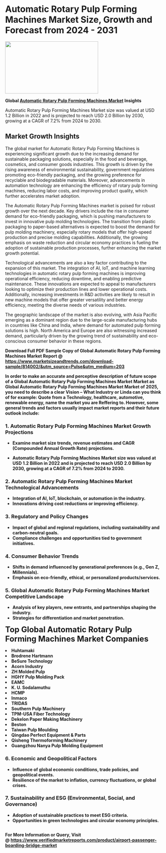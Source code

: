 <H1>Automatic Rotary Pulp Forming Machines Market Size, Growth and Forecast from 2024 - 2031</H1><img class="aligncenter size-medium wp-image-584254" src="https://thirdeyenews.in/wp-content/uploads/2024/09/Global-Market-Research-300x168.jpeg" alt="" width="300" height="168" /><p><strong>Global&nbsp;<a href="https://www.marketsizeandtrends.com/download-sample/814002/&amp;utm_source=Pulse&amp;utm_medium=203">Automatic Rotary Pulp Forming Machines Market</a> Insights</strong></p><p>Automatic Rotary Pulp Forming Machines Market size was valued at USD 1.2 Billion in 2022 and is projected to reach USD 2.0 Billion by 2030, growing at a CAGR of 7.2% from 2024 to 2030.</p><p><h2>Market Growth Insights</h2> <p>The global market for Automatic Rotary Pulp Forming Machines is experiencing significant growth due to the increasing demand for sustainable packaging solutions, especially in the food and beverage, cosmetics, and consumer goods industries. This growth is driven by the rising awareness of environmental sustainability, government regulations promoting eco-friendly packaging, and the growing preference for recyclable and biodegradable materials. Moreover, advancements in automation technology are enhancing the efficiency of rotary pulp forming machines, reducing labor costs, and improving product quality, which further accelerates market adoption.</p> <p><strong></strong></p> <p>The Automatic Rotary Pulp Forming Machines market is poised for robust growth over the next decade. Key drivers include the rise in consumer demand for eco-friendly packaging, which is pushing manufacturers to invest in innovative pulp molding technologies. The transition from plastic packaging to paper-based alternatives is expected to boost the demand for pulp molding machinery, especially rotary models that offer high-speed production and precise molding capabilities. Additionally, the growing emphasis on waste reduction and circular economy practices is fueling the adoption of sustainable production processes, further enhancing the market growth potential.</p> <p>Technological advancements are also a key factor contributing to the expansion of this market. The integration of AI, IoT, and machine learning technologies in automatic rotary pulp forming machines is improving operational efficiency, reducing downtime, and enabling predictive maintenance. These innovations are expected to appeal to manufacturers looking to optimize their production lines and lower operational costs. Additionally, increasing investments in R&D activities are likely to result in new machine models that offer greater versatility and better energy efficiency, meeting the diverse needs of various industries.</p> <p>The geographic landscape of the market is also evolving, with Asia Pacific emerging as a dominant region due to the large-scale manufacturing hubs in countries like China and India, where demand for automated pulp forming solutions is high. North America and Europe are also witnessing increased demand, particularly driven by the growing trend of sustainability and eco-conscious consumer behavior in these regions.</p> <p><strong></p><p><span class=""><strong>Download Full PDF Sample Copy of Global Automatic Rotary Pulp Forming Machines Market Report</strong> @ <a href="https://www.marketsizeandtrends.com/download-sample/814002/&amp;utm_source=Pulse&amp;utm_medium=203" target="_blank">https://www.marketsizeandtrends.com/download-sample/814002/&amp;utm_source=Pulse&amp;utm_medium=203</a></span></p><p>In order to make an accurate and perceptive description of future scope of a Global&nbsp;Automatic Rotary Pulp Forming Machines Market Market as Global&nbsp;Automatic Rotary Pulp Forming Machines Market Market of 2025, you need to describe a clear Vision &ndash; What Industry or Linda can you think of for example: Quote from a Technology, healthcare, automotive, renewable energy, name the market you are Reffering to. However, some general trends and factors usually impact market reports and their future outlook include:</p><h3>1.&nbsp;<strong>Automatic Rotary Pulp Forming Machines Market Growth Projections</strong></h3><ul><li>Examine market size trends, revenue estimates and CAGR (Compounded Annual Growth Rate) projections.</li><li><p>Automatic Rotary Pulp Forming Machines Market size was valued at USD 1.2 Billion in 2022 and is projected to reach USD 2.0 Billion by 2030, growing at a CAGR of 7.2% from 2024 to 2030.</p></li></ul><h3>2.&nbsp;<strong>Automatic Rotary Pulp Forming Machines Market Technological Advancements</strong></h3><ul><li>Integration of AI, IoT, blockchain, or automation in the industry.</li><li>Innovations driving cost reductions or improving efficiency.</li></ul><h3>3.&nbsp;<strong>Regulatory and Policy Changes</strong></h3><ul><li>Impact of global and regional regulations, including sustainability and carbon-neutral goals.</li><li>Compliance challenges and opportunities tied to government initiatives.</li></ul><h3>4.&nbsp;<strong>Consumer Behavior Trends</strong></h3><ul><li>Shifts in demand influenced by generational preferences (e.g., Gen Z, Millennials).</li><li>Emphasis on eco-friendly, ethical, or personalized products/services.</li></ul><h3>5.&nbsp;<strong>Global Automatic Rotary Pulp Forming Machines Market Competitive Landscape</strong></h3><ul><li>Analysis of key players, new entrants, and partnerships shaping the industry.</li><li>Strategies for differentiation and market penetration.</li></ul><p data-pm-slice="1 1 []"><span style="color: inherit; font-family: inherit; font-size: 25px;">Top Global Automatic Rotary Pulp Forming Machines Market Companies</span></p><div class="" data-test-id=""><p><li>Huhtamaki</li><li> Brodrene Hartmann</li><li> BeSure Technology</li><li> Acorn Industry</li><li> ZH Molded Pulp</li><li> HGHY Pulp Molding Pack</li><li> EAMC</li><li> K. U. Sodalamuthu</li><li> HCMP</li><li> Inmaco</li><li> TRIDAS</li><li> Southern Pulp Machinery</li><li> TPM-USA Fiber Technology</li><li> Dekelon Paper Making Machinery</li><li> Beston</li><li> Taiwan Pulp Moulding</li><li> Qingdao Perfect Equipment & Parts</li><li> Qisheng Thermoforming Machinery</li><li> Guangzhou Nanya Pulp Molding Equipment</li></p></div><h3>6.&nbsp;<strong>Economic and Geopolitical Factors</strong></h3><ul><li>Influence of global economic conditions, trade policies, and geopolitical events.</li><li>Resilience of the market to inflation, currency fluctuations, or global crises.</li></ul><h3>7.&nbsp;<strong>Sustainability and ESG (Environmental, Social, and Governance)</strong></h3><ul><li>Adoption of sustainable practices to meet ESG criteria.</li><li>Opportunities in green technologies and circular economy principles.</li></ul><h2><strong style="font-size: 14px;">For More Information or Query, Visit @&nbsp;</strong><a style="background-color: #ffffff; font-size: 14px;" href="https://www.marketsizeandtrends.com/report/automatic-rotary-pulp-forming-machines-market/" target="_blank">https://www.verifiedmarketreports.com/product/airport-passenger-boarding-bridge-market</a></h2>
